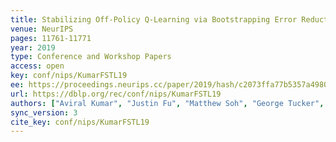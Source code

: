 ```yaml
---
title: Stabilizing Off-Policy Q-Learning via Bootstrapping Error Reduction.
venue: NeurIPS
pages: 11761-11771
year: 2019
type: Conference and Workshop Papers
access: open
key: conf/nips/KumarFSTL19
ee: https://proceedings.neurips.cc/paper/2019/hash/c2073ffa77b5357a498057413bb09d3a-Abstract.html
url: https://dblp.org/rec/conf/nips/KumarFSTL19
authors: ["Aviral Kumar", "Justin Fu", "Matthew Soh", "George Tucker", "Sergey Levine"]
sync_version: 3
cite_key: conf/nips/KumarFSTL19
---
```

